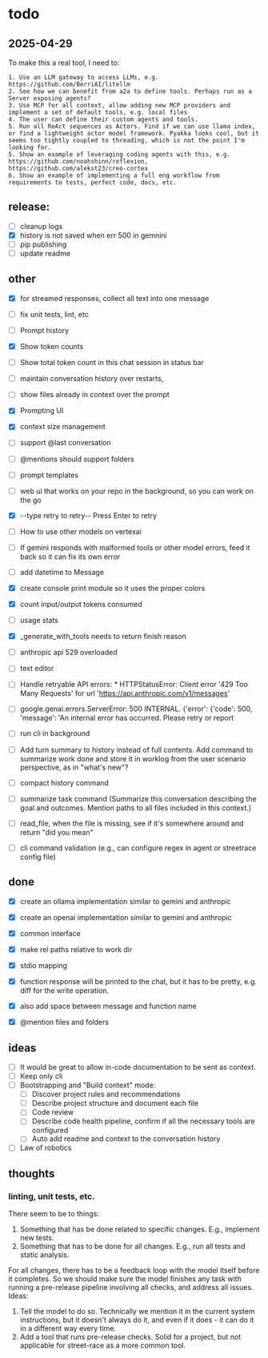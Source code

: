 # todo

## 2025-04-29

To make this a real tool, I need to:

    1. Use an LLM gateway to access LLMs, e.g. https://github.com/BerriAI/litellm
    2. See how we can benefit from a2a to define tools. Perhaps run as a Server exposing agents?
    3. Use MCP for all context, allow adding new MCP providers and implement a set of default tools, e.g. local files
    4. The user can define their custom agents and tools.
    5. Run all ReAct sequences as Actors. Find if we can use llama index, or find a lightweight actor model framework. Pyakka looks cool, but it seems too tightly coupled to threading, which is not the point I'm looking for.
    5. Show an example of leveraging coding agents with this, e.g. https://github.com/noahshinn/reflexion, https://github.com/alekst23/creo-cortex
    6. Show an example of implementing a full eng workflow from requirements to tests, perfect code, docs, etc.

## release:

- [ ] cleanup logs
- [x] history is not saved when err 500 in gemnini
- [ ] pip publishing
- [ ] update readme

## other

- [x] for streamed responses, collect all text into one message
- [ ] fix unit tests, lint, etc
- [ ] Prompt history
- [x] Show token counts
- [ ] Show total token count in this chat session in status bar
- [ ] maintain conversation history over restarts,
- [ ] show files already in context over the prompt
- [x] Prompting UI
- [x] context size management
- [ ] support @last conversation
- [ ] @mentions should support folders
- [ ] prompt templates
- [ ] web ui that works on your repo in the background, so you can work on the go
- [x] --type retry to retry-- Press Enter to retry
- [ ] How to use other models on vertexai
- [ ] If gemini responds with malformed tools or other model errors, feed it back so it can fix its own error
- [ ] add datetime to Message
- [x] create console print module so it uses the proper colors
- [x] count input/output tokens consumed
- [ ] usage stats
- [x] _generate_with_tools needs to return finish reason
- [ ] anthropic api 529 overloaded
- [ ] text editor
- [ ] Handle retryable API errors:
        * HTTPStatusError: Client error '429 Too Many Requests' for url 'https://api.anthropic.com/v1/messages'
- [ ] google.genai.errors.ServerError: 500 INTERNAL. {'error': {'code': 500, 'message': 'An internal error has occurred. Please retry or report
- [ ] run cli in background
- [ ] Add turn summary to history instead of full contents. Add command to summarize work done and store it in worklog from the user scenario perspective, as in "what's new"?
- [ ] compact history command
- [ ] summarize task command (Summarize this conversation describing the goal and outcomes. Mention paths to all files included in this context.)
- [ ] read_file, when the file is missing, see if it's somewhere around and return "did you mean"
- [ ] cli command validation (e.g., can configure regex in agent or streetrace config file)


## done

- [x] create an ollama implementation similar to gemini and anthropic
- [x] create an openai implementation similar to gemini and anthropic
- [x] common interface
- [x] make rel paths relative to work dir
- [x] stdio mapping
- [x] function response will be printed to the chat, but it has to be pretty, e.g. diff for the write operation.
- [x] also add space between message and function name
- [x] @mention files and folders


## ideas

- [ ] It would be great to allow in-code documentation to be sent as context.
- [ ] Keep only cli
- [ ] Bootstrapping and "Build context" mode:
    - [ ] Discover project rules and recommendations
    - [ ] Describe project structure and document each file
    - [ ] Code review
    - [ ] Describe code health pipeline, confirm if all the necessary tools are configured
    - [ ] Auto add readme and context to the conversation history
- [ ] Law of robotics

## thoughts

### linting, unit tests, etc.

There seem to be to things:

1. Something that has be done related to specific changes.
    E.g., implement new tests.
2. Something that has to be done for all changes.
    E.g., run all tests and static analysis.

For all changes, there has to be a feedback loop with the model itself before it completes. So we should make
sure the model finishes any task with running a pre-release pipeline involving all checks, and address all issues.
Ideas:

1. Tell the model to do so.
   Technically we mention it in the current system instructions, but it doesn't always do it, and even if it
   does - it can do it in a different way every time.
2. Add a tool that runs pre-release checks.
   Solid for a project, but not applicable for street-race as a more common tool.
